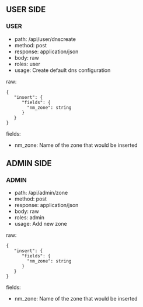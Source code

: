 ## USER SIDE
### USER
- path: /api/user/dnscreate
- method: post
- response: application/json
- body: raw
- roles: user
- usage: Create default dns configuration

raw:
```
{
   "insert": {
      "fields": {
      	"nm_zone": string
      }
   }
}
```
fields:
- nm_zone: Name of the zone that would be inserted

## ADMIN SIDE
### ADMIN

- path: /api/admin/zone
- method: post
- response: application/json
- body: raw
- roles: admin
- usage: Add new zone

raw:
```
{
   "insert": {
      "fields": {
      	"nm_zone": string
      }
   }
}
```
fields:
- nm_zone: Name of the zone that would be inserted

